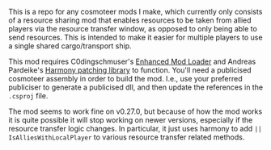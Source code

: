 This is a repo for any cosmoteer mods I make, which currently only consists of a resource sharing mod that enables resources to be taken from allied players via the resource transfer window, as opposed to only being able to send resources. This is intended to make it easier for multiple players to use a single shared cargo/transport ship.

This mod requires C0dingschmuser's [Enhanced Mod Loader](github.com/C0dingschmuser/EnhancedModLoader/) and Andreas Pardeike's [Harmony patching library](https://github.com/pardeike/Harmony) to function. You'll need a publicised cosmoteer assembly in order to build the mod. I.e., use your preferred publiciser to generate a publicised dll, and then update the references in the `.csproj` file.

The mod seems to work fine on v0.27.0, but because of how the mod works it is quite possible it will stop working on newer versions, especially if the resource transfer logic changes. In particular, it just uses harmony to add `|| IsAlliesWithLocalPlayer` to various resource transfer related methods.
